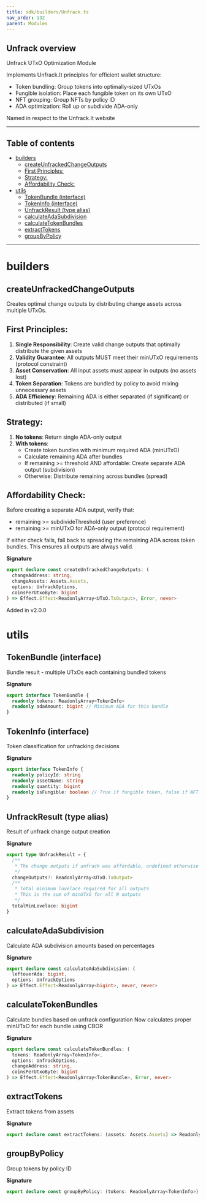 ```yaml
---
title: sdk/builders/Unfrack.ts
nav_order: 132
parent: Modules
---
```


## Unfrack overview

Unfrack UTxO Optimization Module

Implements Unfrack.It principles for efficient wallet structure:

- Token bundling: Group tokens into optimally-sized UTxOs
- Fungible isolation: Place each fungible token on its own UTxO
- NFT grouping: Group NFTs by policy ID
- ADA optimization: Roll up or subdivide ADA-only

Named in respect to the Unfrack.It website

---

<h2 class="text-delta">Table of contents</h2>

- [builders](#builders)
  - [createUnfrackedChangeOutputs](#createunfrackedchangeoutputs)
  - [First Principles:](#first-principles)
  - [Strategy:](#strategy)
  - [Affordability Check:](#affordability-check)
- [utils](#utils)
  - [TokenBundle (interface)](#tokenbundle-interface)
  - [TokenInfo (interface)](#tokeninfo-interface)
  - [UnfrackResult (type alias)](#unfrackresult-type-alias)
  - [calculateAdaSubdivision](#calculateadasubdivision)
  - [calculateTokenBundles](#calculatetokenbundles)
  - [extractTokens](#extracttokens)
  - [groupByPolicy](#groupbypolicy)

---

# builders

## createUnfrackedChangeOutputs

Creates optimal change outputs by distributing change assets across multiple UTxOs.

## First Principles:

1. **Single Responsibility**: Create valid change outputs that optimally distribute the given assets
2. **Validity Guarantee**: All outputs MUST meet their minUTxO requirements (protocol constraint)
3. **Asset Conservation**: All input assets must appear in outputs (no assets lost)
4. **Token Separation**: Tokens are bundled by policy to avoid mixing unnecessary assets
5. **ADA Efficiency**: Remaining ADA is either separated (if significant) or distributed (if small)

## Strategy:

1. **No tokens**: Return single ADA-only output
2. **With tokens**:
   - Create token bundles with minimum required ADA (minUTxO)
   - Calculate remaining ADA after bundles
   - If remaining >= threshold AND affordable: Create separate ADA output (subdivision)
   - Otherwise: Distribute remaining across bundles (spread)

## Affordability Check:

Before creating a separate ADA output, verify that:

- remaining >= subdivideThreshold (user preference)
- remaining >= minUTxO for ADA-only output (protocol requirement)

If either check fails, fall back to spreading the remaining ADA across token bundles.
This ensures all outputs are always valid.

**Signature**

```ts
export declare const createUnfrackedChangeOutputs: (
  changeAddress: string,
  changeAssets: Assets.Assets,
  options: UnfrackOptions,
  coinsPerUtxoByte: bigint
) => Effect.Effect<ReadonlyArray<UTxO.TxOutput>, Error, never>
```

Added in v2.0.0

# utils

## TokenBundle (interface)

Bundle result - multiple UTxOs each containing bundled tokens

**Signature**

```ts
export interface TokenBundle {
  readonly tokens: ReadonlyArray<TokenInfo>
  readonly adaAmount: bigint // Minimum ADA for this bundle
}
```

## TokenInfo (interface)

Token classification for unfracking decisions

**Signature**

```ts
export interface TokenInfo {
  readonly policyId: string
  readonly assetName: string
  readonly quantity: bigint
  readonly isFungible: boolean // True if fungible token, false if NFT
}
```

## UnfrackResult (type alias)

Result of unfrack change output creation

**Signature**

```ts
export type UnfrackResult = {
  /**
   * The change outputs if unfrack was affordable, undefined otherwise
   */
  changeOutputs?: ReadonlyArray<UTxO.TxOutput>
  /**
   * Total minimum lovelace required for all outputs
   * This is the sum of minUTxO for all N outputs
   */
  totalMinLovelace: bigint
}
```

## calculateAdaSubdivision

Calculate ADA subdivision amounts based on percentages

**Signature**

```ts
export declare const calculateAdaSubdivision: (
  leftoverAda: bigint,
  options: UnfrackOptions
) => Effect.Effect<ReadonlyArray<bigint>, never, never>
```

## calculateTokenBundles

Calculate bundles based on unfrack configuration
Now calculates proper minUTxO for each bundle using CBOR

**Signature**

```ts
export declare const calculateTokenBundles: (
  tokens: ReadonlyArray<TokenInfo>,
  options: UnfrackOptions,
  changeAddress: string,
  coinsPerUtxoByte: bigint
) => Effect.Effect<ReadonlyArray<TokenBundle>, Error, never>
```

## extractTokens

Extract tokens from assets

**Signature**

```ts
export declare const extractTokens: (assets: Assets.Assets) => ReadonlyArray<TokenInfo>
```

## groupByPolicy

Group tokens by policy ID

**Signature**

```ts
export declare const groupByPolicy: (tokens: ReadonlyArray<TokenInfo>) => Map<string, ReadonlyArray<TokenInfo>>
```
